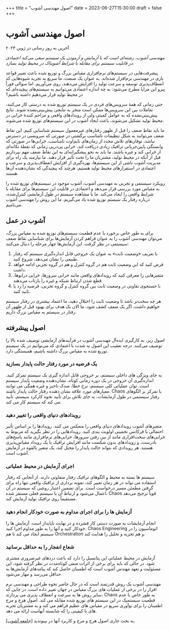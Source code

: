 +++
title = "اصول مهندسی آشوب"
date = 2023-06-27T15:30:00
draft = false
+++

# اصول مهندسی آشوب

آخرین به روز رسانی در ژوين ۲۰۲۳

_مهندسی آشوب، رشته‌ای است که با آزمایش و آزمودن یک سیستم سعی می‌کند اعتمادی در قابلیت سیستم برای مقابله با شرایط آشوبناک در محیط تولید بسازد._

پیشرفت‌هایی در سیستم‌های نرم‌افزاری مقیاس بزرگ و توزیع شده باعث تغییر قواعد بازی در مهندسی نرم‌افزار شده‌اند. به عنوان یک صنعت، ما سریع به تجربه شیوه‌هایی که انعطاف‌پذیری توسعه و سرعت تولید را افزایش می‌دهند، روی می‌آوریم. اما سوالی فوراً پیرو این مزایا مطرح می‌شود: به چه اندازه اعتمادی می‌توانیم به سیستم‌های پیچیده‌ای که در محیط تولید قرار می‌دهیم داشته باشیم؟

حتی زمانی که همهٔ سرویس‌های فردی در یک سیستم توزیع شده به درستی کار می‌کنند، تعاملات بین این سرویس‌ها ممکن است منجر به نتایجی پیش‌بینی‌نشده شوند. نتایج پیش‌بینی‌نشده که به عوامل کمیتی ولی از رویدادهای واقعی و مزاحم کنندهٔ خرابی در محیط تولید تشکیل می‌شوند، باعث ایجاد آشوب در این سیستم‌های توزیع شده می‌شوند.

ما باید نقاط ضعف را قبل از ظهور رفتارهای غیرمعمول سیستم شناسایی کنیم. این نقاط ضعف می‌توانند به شکل تنظیمات نامناسب برگشتی در صورتی که سرویسی در دسترس نباشد، توفان‌های تلاش مجدد از زمان‌های تایم‌اوت نامناسب، خرابی‌ها در صورتی که وابستگی پایین‌جریانی ترافیک زیادی دریافت کند، خرابی پی‌درپی زمانی که نقطهٔ تکانه‌ای از خرابی کند و غیره باشند. ما باید به نحو پیشگیرانه‌ای به این نقاط ضعف مهم بپردازیم قبل از آنکه در محیط تولید، مشتریان ما را تحت تأثیر قرار دهند. ما نیازمند یک راه برای مدیریت آشوب ناشی از این سیستم‌ها، بهره‌گیری از افزایش انعطاف‌پذیری و سرعت و اعتمادی در استقرارهای محیط تولید هستیم، هرچند که پیچیدگی که نشان‌دهنده آن‌ها هستند.

رویکرد سیستمی و تجربی به مهندسی آشوب، آشوب موجود در سیستم‌های توزیع شده را به مقیاس مورد بررسی قرار می‌دهد و اعتمادی در قابلیت این سیستم‌ها برای مقابله با شرایط واقعی را ایجاد می‌کند. ما با مشاهده سیستم در طول آزمایشی کنترل‌شده، درباره رفتار یک سیستم توزیع شده یاد می‌گیریم. ما این روش را مهندسی آشوب می‌نامیم.

## آشوب در عمل

برای به طور خاص برخورد با عدم قطعیت سیستم‌های توزیع شده به مقیاس بزرگ، می‌توان مهندسی آشوب را به عنوان فراهم کردن آزمایش‌ها برای شناسایی نقاط ضعف سیستمی در نظر گرفت. این آزمایش‌ها چهار مرحله را دنبال می‌کنند:

1. با تعریف «وضعیت ثابت» به عنوان یک خروجی قابل اندازه‌گیری سیستم که رفتار طبیعی را نشان می‌دهد، شروع کنید.
2. فرض کنید که این وضعیت ثابت هم در گروه کنترل و هم در گروه تجربی ادامه خواهد داشت.
3. متغیرهایی را معرفی کنید که رویدادهای واقعی مانند خرابی سرورها، خرابی درایوها، قطع شدن ارتباط شبکه و غیره را بازتاب می‌دهند.
4. با جستجوی تفاوتی در وضعیت ثابت بین گروه کنترل و گروه تجربی، فرضیه را رد یا تایید کنید.

هر چه سخت‌تر باشد تا وضعیت ثابت را اختلال دهید، ما اعتماد بیشتری در رفتار سیستم خواهیم داشت. اگر یک ضعف کشف شود، ما الان یک هدف برای بهبود قبل از ظهور آن رفتار در سیستم به مقیاس بزرگ داریم.

## اصول پیشرفته

اصول زیر، به کارگیری ایده‌آل مهندسی آشوب در فرآیندهای آزمایشی توصیف شده بالا را توصیف می‌کنند. درجه تعقیب این اصول به شدت با اعتمادی که می‌توانیم در یک سیستم توزیع شده به مقیاس بزرگ داشته باشیم، همبستگی دارد.

### یک فرضیه در مورد رفتار حالت پایدار بسازید

به جای ویژگی های داخلی سیستم، بر خروجی قابل اندازه گیری یک سیستم تمرکز کنید. اندازه‌گیری آن خروجی در یک دوره زمانی کوتاه، نشان‌دهنده وضعیت پایدار سیستم است. توان عملیاتی کلی سیستم، نرخ خطا، صدک تاخیر و غیره همگی می توانند معیارهای مورد علاقه نشان دهنده رفتار حالت پایدار باشند. Chaos با تمرکز بر الگوهای رفتار سیستمی در طول آزمایشات، به جای تلاش برای تأیید نحوه کارکرد سیستم، تأیید می کند که سیستم کار می کند.

### رویدادهای دنیای واقعی را تغییر دهید

متغیرهای آشوب رویدادهای دنیای واقعی را منعکس می کنند. رویدادها را بر اساس تأثیر احتمالی یا فرکانس تخمینی اولویت بندی کنید. رویدادهایی را در نظر بگیرید که مربوط به خرابی‌های سخت‌افزاری مانند از بین رفتن سرورها، خرابی‌های نرم‌افزاری مانند پاسخ‌های نادرست، و رویدادهای بدون شکست مانند افزایش ترافیک یا یک رویداد مقیاس‌پذیری هستند. هر رویدادی که بتواند حالت پایدار را مختل کند، یک متغیر بالقوه در آزمایش آشوب است.

### اجرای آزمایش در محیط عملیاتی

سیستم ها بسته به محیط و الگوهای ترافیک رفتار متفاوتی دارند. از آنجایی که رفتار استفاده می تواند در هر زمان تغییر کند، نمونه برداری از ترافیک واقعی تنها راه برای گرفتن مطمئن مسیر درخواست است. برای تضمین اعتبار روشی که سیستم در آن اعمال می‌شود و ارتباط آن با سیستم فعلی مستقر شده، Chaos قویاً ترجیح می‌دهد مستقیماً روی ترافیک تولید آزمایش کند.

### آزمایش ها را برای اجرای مداوم به صورت خودکار انجام دهید

انجام آزمایشات به صورت دستی کار فشرده و در نهایت ناپایدار است. آزمایش ها را خودکار کنید و آنها را به طور مداوم اجرا کنید. Chaos Engineering اتوماسیون را در سیستم ایجاد می کند تا هم Orchestration و هم تجزیه و تحلیل را هدایت کند.

### شعاع انفجار را به حداقل برسانید

آزمایش در محیط عملیاتی این پتانسیل را دارد که باعث دردهای غیرضروری مشتری شود. در حالی که باید برای برخی از اثرات منفی کوتاه‌مدت در نظر گرفته شود، این مسئولیت و تعهد مهندس آشوب است که اطمینان حاصل کند که پیامدهای آزمایش‌ها به حداقل می‌رسد و مهار می‌شود.

مهندسی آشوب یک روش قدرتمند است که در حال حاضر نحوه طراحی و مهندسی نرم افزار را در برخی از عملیات های بزرگ مقیاس در جهان تغییر داده است. در جایی که سایر روش ها به سرعت و انعطاف پذیری می پردازند، Chaos به طور خاص با عدم قطعیت سیستمیک در این سیستم های توزیع شده مقابله می کند. اصول هرج و مرج اطمینان را برای نوآوری سریع در مقیاس های عظیم فراهم می کند و به مشتریان تجربه های با کیفیتی را که شایسته آنهاست ارائه می دهد.

به بحث جاری اصول هرج و مرج و کاربرد آنها در بپیوندید [[جامعه آشوب]](https://groups.google.com/forum/#!forum/chaos-community).
